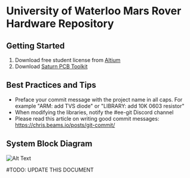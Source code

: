 # University of Waterloo Mars Rover Hardware Repository

## Getting Started

1. Download free student license from [Altium](https://www.altium.com/solutions/academic-programs/student-licenses)
2. Download [Saturn PCB Toolkit](http://www.saturnpcb.com/pcb_toolkit/)

## Best Practices and Tips
- Preface your commit message with the project name in all caps. For example "ARM: add TVS diode" or "LIBRARY: add 10K 0603 resistor"
- When modifying the libraries, notify the #ee-git Discord channel 
- Please read this article on writing good commit messages: https://chris.beams.io/posts/git-commit/

## System Block Diagram
![Alt Text](https://github.com/uwrobotics/MarsRover-hardware/blob/master/11-21-2020-block-diagram.png)

#TODO: UPDATE THIS DOCUMENT
